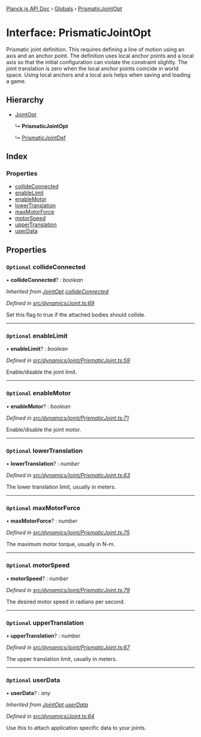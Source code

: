 [Planck.js API Doc](../README.md) › [Globals](../globals.md) › [PrismaticJointOpt](prismaticjointopt.md)

# Interface: PrismaticJointOpt

Prismatic joint definition. This requires defining a line of motion using an
axis and an anchor point. The definition uses local anchor points and a local
axis so that the initial configuration can violate the constraint slightly.
The joint translation is zero when the local anchor points coincide in world
space. Using local anchors and a local axis helps when saving and loading a
game.

## Hierarchy

* [JointOpt](jointopt.md)

  ↳ **PrismaticJointOpt**

  ↳ [PrismaticJointDef](prismaticjointdef.md)

## Index

### Properties

* [collideConnected](prismaticjointopt.md#optional-collideconnected)
* [enableLimit](prismaticjointopt.md#optional-enablelimit)
* [enableMotor](prismaticjointopt.md#optional-enablemotor)
* [lowerTranslation](prismaticjointopt.md#optional-lowertranslation)
* [maxMotorForce](prismaticjointopt.md#optional-maxmotorforce)
* [motorSpeed](prismaticjointopt.md#optional-motorspeed)
* [upperTranslation](prismaticjointopt.md#optional-uppertranslation)
* [userData](prismaticjointopt.md#optional-userdata)

## Properties

### `Optional` collideConnected

• **collideConnected**? : *boolean*

*Inherited from [JointOpt](jointopt.md).[collideConnected](jointopt.md#optional-collideconnected)*

*Defined in [src/dynamics/Joint.ts:69](https://github.com/shakiba/planck.js/blob/acc3bd8/src/dynamics/Joint.ts#L69)*

Set this flag to true if the attached bodies
should collide.

___

### `Optional` enableLimit

• **enableLimit**? : *boolean*

*Defined in [src/dynamics/joint/PrismaticJoint.ts:59](https://github.com/shakiba/planck.js/blob/acc3bd8/src/dynamics/joint/PrismaticJoint.ts#L59)*

Enable/disable the joint limit.

___

### `Optional` enableMotor

• **enableMotor**? : *boolean*

*Defined in [src/dynamics/joint/PrismaticJoint.ts:71](https://github.com/shakiba/planck.js/blob/acc3bd8/src/dynamics/joint/PrismaticJoint.ts#L71)*

Enable/disable the joint motor.

___

### `Optional` lowerTranslation

• **lowerTranslation**? : *number*

*Defined in [src/dynamics/joint/PrismaticJoint.ts:63](https://github.com/shakiba/planck.js/blob/acc3bd8/src/dynamics/joint/PrismaticJoint.ts#L63)*

The lower translation limit, usually in meters.

___

### `Optional` maxMotorForce

• **maxMotorForce**? : *number*

*Defined in [src/dynamics/joint/PrismaticJoint.ts:75](https://github.com/shakiba/planck.js/blob/acc3bd8/src/dynamics/joint/PrismaticJoint.ts#L75)*

The maximum motor torque, usually in N-m.

___

### `Optional` motorSpeed

• **motorSpeed**? : *number*

*Defined in [src/dynamics/joint/PrismaticJoint.ts:79](https://github.com/shakiba/planck.js/blob/acc3bd8/src/dynamics/joint/PrismaticJoint.ts#L79)*

The desired motor speed in radians per second.

___

### `Optional` upperTranslation

• **upperTranslation**? : *number*

*Defined in [src/dynamics/joint/PrismaticJoint.ts:67](https://github.com/shakiba/planck.js/blob/acc3bd8/src/dynamics/joint/PrismaticJoint.ts#L67)*

The upper translation limit, usually in meters.

___

### `Optional` userData

• **userData**? : *any*

*Inherited from [JointOpt](jointopt.md).[userData](jointopt.md#optional-userdata)*

*Defined in [src/dynamics/Joint.ts:64](https://github.com/shakiba/planck.js/blob/acc3bd8/src/dynamics/Joint.ts#L64)*

Use this to attach application specific data to your joints.
